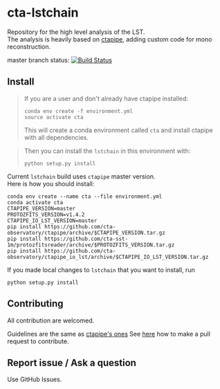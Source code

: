 # cta-lstchain

Repository for the high level analysis of the LST.    
The analysis is heavily based on [ctapipe](https://github.com/cta-observatory/ctapipe), adding custom code for mono reconstruction.

master branch status: [![Build Status](https://travis-ci.org/cta-observatory/cta-lstchain.svg?branch=master)](https://travis-ci.org/cta-observatory/cta-lstchain)

## Install

> If you are a user and don't already have ctapipe installed:
> ```
> conda env create -f environment.yml
> source activate cta
> ```
> This will create a conda environment called `cta` and install ctapipe with all dependencies.

> Then you can install the `lstchain` in this environment with:
> ```
> python setup.py install
> ```

Current `lstchain` build uses `ctapipe` master version.   
Here is how you should install:
```
conda env create --name cta --file environment.yml
conda activate cta
CTAPIPE_VERSION=master
PROTOZFITS_VERSION=v1.4.2
CTAPIPE_IO_LST_VERSION=master
pip install https://github.com/cta-observatory/ctapipe/archive/$CTAPIPE_VERSION.tar.gz
pip install https://github.com/cta-sst-1m/protozfitsreader/archive/$PROTOZFITS_VERSION.tar.gz
pip install https://github.com/cta-observatory/ctapipe_io_lst/archive/$CTAPIPE_IO_LST_VERSION.tar.gz
```

If you made local changes to `lstchain` that you want to install, run
```
python setup.py install
```


## Contributing

All contribution are welcomed.

Guidelines are the same as [ctapipe's ones](https://cta-observatory.github.io/ctapipe/development/index.html)
See [here](https://cta-observatory.github.io/ctapipe/development/pullrequests.html) how to make a pull request to contribute.


## Report issue / Ask a question

Use GitHub Issues.


